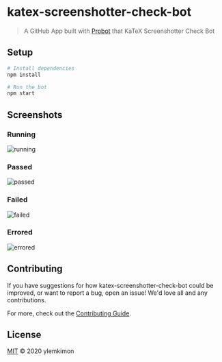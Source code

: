 # katex-screenshotter-check-bot

> A GitHub App built with [Probot](https://github.com/probot/probot) that KaTeX Screenshotter Check Bot

## Setup

```sh
# Install dependencies
npm install

# Run the bot
npm start
```

## Screenshots
### Running
![running](https://user-images.githubusercontent.com/888148/39967625-cfbff4d2-56f9-11e8-86a1-095d375acaf6.png)

### Passed
![passed](https://user-images.githubusercontent.com/888148/39967619-be588ac4-56f9-11e8-80f5-de45b3bfeaff.png)

### Failed
![failed](https://user-images.githubusercontent.com/888148/39967621-c739afd8-56f9-11e8-9aaf-f04cff2078f3.png)

### Errored
![errored](https://user-images.githubusercontent.com/888148/39967623-cba7967a-56f9-11e8-9880-205946db1f1f.png)

## Contributing

If you have suggestions for how katex-screenshotter-check-bot could be improved, or want to report a bug, open an issue! We'd love all and any contributions.

For more, check out the [Contributing Guide](CONTRIBUTING.md).

## License

[MIT](LICENSE) © 2020 ylemkimon
